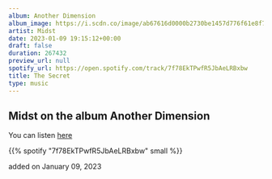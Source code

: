 ```yaml
---
album: Another Dimension
album_image: https://i.scdn.co/image/ab67616d0000b2730be1457d776f61e8f7c33aa3
artist: Midst
date: 2023-01-09 19:15:12+00:00
draft: false
duration: 267432
preview_url: null
spotify_url: https://open.spotify.com/track/7f78EkTPwfR5JbAeLRBxbw
title: The Secret
type: music
---
```



## Midst on the album Another Dimension

You can listen [here](https://open.spotify.com/track/7f78EkTPwfR5JbAeLRBxbw)

{{% spotify "7f78EkTPwfR5JbAeLRBxbw" small %}}

added on January 09, 2023